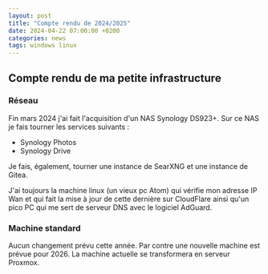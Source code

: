 ```yaml
---
layout: post
title: "Compte rendu de 2024/2025"
date: 2024-04-22 07:00:00 +0200
categories: news
tags: windows linux
---
```


## Compte rendu de ma petite infrastructure

### Réseau

Fin mars 2024 j'ai fait l'acquisition d'un NAS Synology DS923+.
Sur ce NAS je fais tourner les services suivants :

* Synology Photos
* Synology Drive

Je fais, également, tourner une instance de SearXNG et une instance de Gitea.

J'ai toujours la machine linux (un vieux pc Atom) qui vérifie mon adresse IP Wan et qui fait la mise à jour de cette dernière sur CloudFlare ainsi qu'un pico PC qui me sert de serveur DNS avec le logiciel AdGuard.

### Machine standard

Aucun changement prévu cette année. Par contre une nouvelle machine est prévue pour 2026.
La machine actuelle se transformera en serveur Proxmox.

